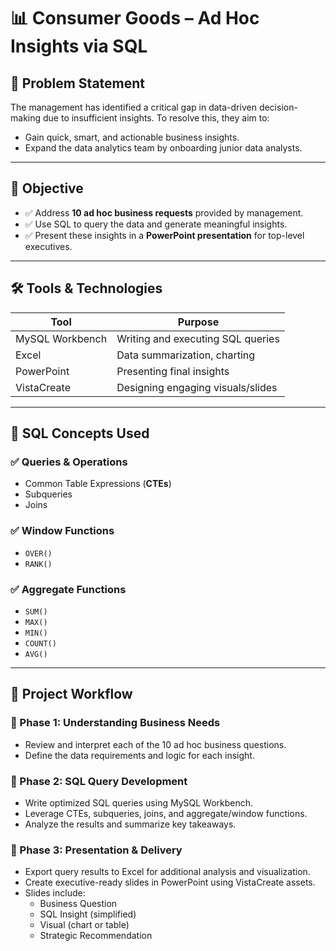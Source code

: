 # 📊 Consumer Goods – Ad Hoc Insights via SQL

## 🧩 Problem Statement

The management has identified a critical gap in data-driven decision-making due to insufficient insights. To resolve this, they aim to:

- Gain quick, smart, and actionable business insights.
- Expand the data analytics team by onboarding junior data analysts.

---

## 🎯 Objective

- ✅ Address **10 ad hoc business requests** provided by management.
- ✅ Use SQL to query the data and generate meaningful insights.
- ✅ Present these insights in a **PowerPoint presentation** for top-level executives.

---

## 🛠️ Tools & Technologies

| Tool           | Purpose                              |
|----------------|--------------------------------------|
| MySQL Workbench| Writing and executing SQL queries    |
| Excel          | Data summarization, charting         |
| PowerPoint     | Presenting final insights            |
| VistaCreate    | Designing engaging visuals/slides    |

---

## 🧠 SQL Concepts Used

### ✅ Queries & Operations
- Common Table Expressions (**CTEs**)
- Subqueries
- Joins

### ✅ Window Functions
- `OVER()`
- `RANK()`

### ✅ Aggregate Functions
- `SUM()`
- `MAX()`
- `MIN()`
- `COUNT()`
- `AVG()`

---

## 📝 Project Workflow

### 🔹 Phase 1: Understanding Business Needs
- Review and interpret each of the 10 ad hoc business questions.
- Define the data requirements and logic for each insight.

### 🔹 Phase 2: SQL Query Development
- Write optimized SQL queries using MySQL Workbench.
- Leverage CTEs, subqueries, joins, and aggregate/window functions.
- Analyze the results and summarize key takeaways.

### 🔹 Phase 3: Presentation & Delivery
- Export query results to Excel for additional analysis and visualization.
- Create executive-ready slides in PowerPoint using VistaCreate assets.
- Slides include:
  - Business Question
  - SQL Insight (simplified)
  - Visual (chart or table)
  - Strategic Recommendation





